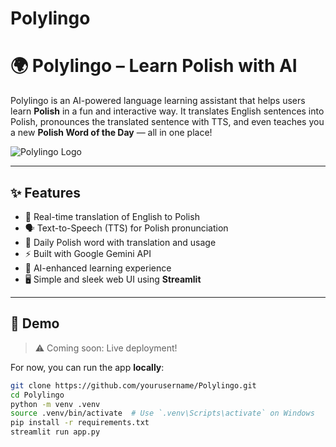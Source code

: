 # Polylingo
# 🌍 Polylingo – Learn Polish with AI

Polylingo is an AI-powered language learning assistant that helps users learn **Polish** in a fun and interactive way. It translates English sentences into Polish, pronounces the translated sentence with TTS, and even teaches you a new **Polish Word of the Day** — all in one place!

![Polylingo Logo](https://your-image-url-here.com) <!-- Optional: Add a banner or logo image -->

---

## ✨ Features

- 🔁 Real-time translation of English to Polish
- 🗣️ Text-to-Speech (TTS) for Polish pronunciation
- 📅 Daily Polish word with translation and usage
- ⚡ Built with Google Gemini API
- 🧠 AI-enhanced learning experience
- 🖥️ Simple and sleek web UI using **Streamlit**

---

## 🚀 Demo

> ⚠️ Coming soon: Live deployment!

For now, you can run the app **locally**:

```bash
git clone https://github.com/yourusername/Polylingo.git
cd Polylingo
python -m venv .venv
source .venv/bin/activate  # Use `.venv\Scripts\activate` on Windows
pip install -r requirements.txt
streamlit run app.py
